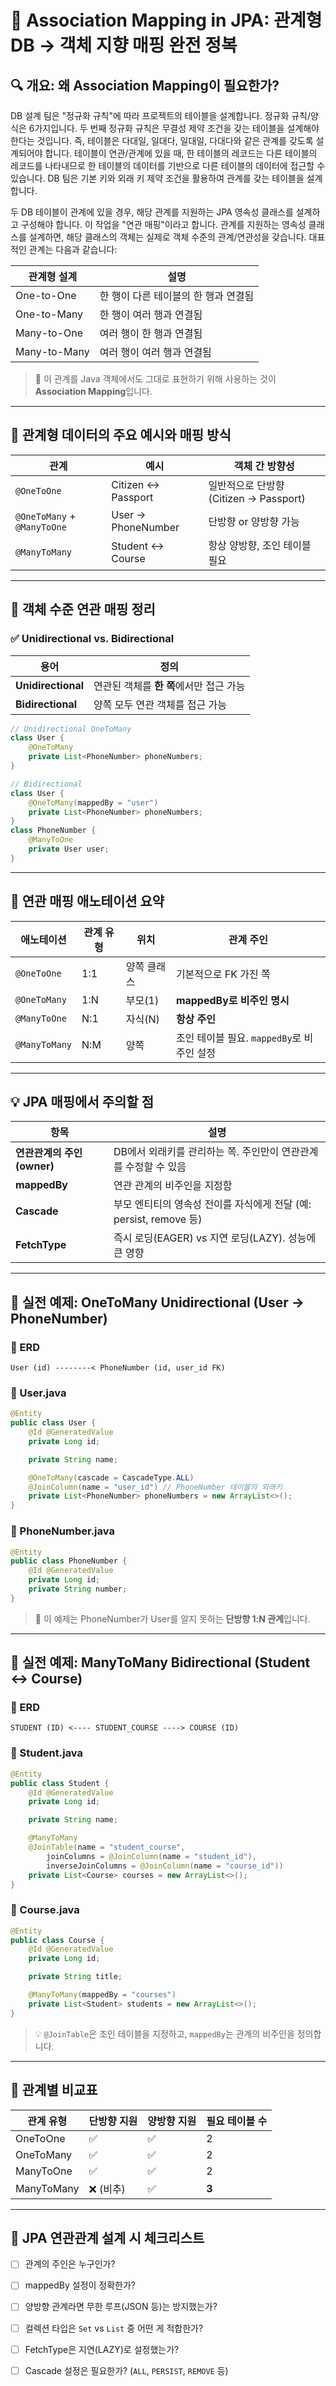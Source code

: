 
# 📌 Association Mapping in JPA: 관계형 DB → 객체 지향 매핑 완전 정복

## 🔍 개요: 왜 Association Mapping이 필요한가?
DB 설계 팀은 "정규화 규칙"에 따라 프로젝트의 테이블을 설계합니다. 
정규화 규칙/양식은 6가지입니다. 두 번째 정규화 규칙은 무결성 제약 조건을 갖는 테이블을 설계해야 한다는 것입니다. 
즉, 테이블은 다대일, 일대다, 일대일, 다대다와 같은 관계를 갖도록 설계되어야 합니다. 테이블이 연관/관계에 있을 때, 
한 테이블의 레코드는 다른 테이블의 레코드를 나타내므로 한 테이블의 데이터를 기반으로 다른 테이블의 데이터에 접근할 수 있습니다. 
DB 팀은 기본 키와 외래 키 제약 조건을 활용하여 관계를 갖는 테이블을 설계합니다.

두 DB 테이블이 관계에 있을 경우, 해당 관계를 지원하는 JPA 영속성 클래스를 설계하고 구성해야 합니다. 
이 작업을 "연관 매핑"이라고 합니다. 관계를 지원하는 영속성 클래스를 설계하면, 해당 클래스의 객체는 실제로 객체 수준의 관계/연관성을 갖습니다.
대표적인 관계는 다음과 같습니다:

| 관계형 설계       | 설명                    |
| ------------ | --------------------- |
| One-to-One   | 한 행이 다른 테이블의 한 행과 연결됨 |
| One-to-Many  | 한 행이 여러 행과 연결됨        |
| Many-to-One  | 여러 행이 한 행과 연결됨        |
| Many-to-Many | 여러 행이 여러 행과 연결됨       |

> 📌 이 관계를 Java 객체에서도 그대로 표현하기 위해 사용하는 것이 **Association Mapping**입니다.

---

## 🧱 관계형 데이터의 주요 예시와 매핑 방식

| 관계                          | 예시                 | 객체 간 방향성                       |
| --------------------------- | ------------------ | ------------------------------ |
| `@OneToOne`                 | Citizen ↔ Passport | 일반적으로 단방향 (Citizen → Passport) |
| `@OneToMany` + `@ManyToOne` | User → PhoneNumber | 단방향 or 양방향 가능                  |
| `@ManyToMany`               | Student ↔ Course   | 항상 양방향, 조인 테이블 필요              |

---

## 🎯 객체 수준 연관 매핑 정리

### ✅ Unidirectional vs. Bidirectional

| 용어                 | 정의                       |
| ------------------ | ------------------------ |
| **Unidirectional** | 연관된 객체를 **한 쪽**에서만 접근 가능 |
| **Bidirectional**  | 양쪽 모두 연관 객체를 접근 가능       |

```java
// Unidirectional OneToMany
class User {
    @OneToMany
    private List<PhoneNumber> phoneNumbers;
}

// Bidirectional
class User {
    @OneToMany(mappedBy = "user")
    private List<PhoneNumber> phoneNumbers;
}
class PhoneNumber {
    @ManyToOne
    private User user;
}
```

---

## 🔧 연관 매핑 애노테이션 요약

| 애노테이션         | 관계 유형 | 위치     | 관계 주인                         |
| ------------- | ----- | ------ | ----------------------------- |
| `@OneToOne`   | 1:1   | 양쪽 클래스 | 기본적으로 FK 가진 쪽                 |
| `@OneToMany`  | 1\:N  | 부모(1)  | **mappedBy로 비주인 명시**          |
| `@ManyToOne`  | N:1   | 자식(N)  | **항상 주인**                     |
| `@ManyToMany` | N\:M  | 양쪽     | 조인 테이블 필요. `mappedBy`로 비주인 설정 |

---

## 💡 JPA 매핑에서 주의할 점

| 항목                  | 설명                                             |
| ------------------- | ---------------------------------------------- |
| **연관관계의 주인(owner)** | DB에서 외래키를 관리하는 쪽. 주인만이 연관관계를 수정할 수 있음          |
| **mappedBy**        | 연관 관계의 비주인을 지정함                                |
| **Cascade**         | 부모 엔티티의 영속성 전이를 자식에게 전달 (예: persist, remove 등) |
| **FetchType**       | 즉시 로딩(EAGER) vs 지연 로딩(LAZY). 성능에 큰 영향          |

---

## 📘 실전 예제: OneToMany Unidirectional (User → PhoneNumber)

### 🧩 ERD

```
User (id) --------< PhoneNumber (id, user_id FK)
```

### 📄 User.java

```java
@Entity
public class User {
    @Id @GeneratedValue
    private Long id;

    private String name;

    @OneToMany(cascade = CascadeType.ALL)
    @JoinColumn(name = "user_id") // PhoneNumber 테이블의 외래키
    private List<PhoneNumber> phoneNumbers = new ArrayList<>();
}
```

### 📄 PhoneNumber.java

```java
@Entity
public class PhoneNumber {
    @Id @GeneratedValue
    private Long id;
    private String number;
}
```

> 🔎 이 예제는 PhoneNumber가 User를 알지 못하는 **단방향 1\:N 관계**입니다.

---

## 📘 실전 예제: ManyToMany Bidirectional (Student ↔ Course)

### 🧩 ERD

```
STUDENT (ID) <---- STUDENT_COURSE ----> COURSE (ID)
```

### 📄 Student.java

```java
@Entity
public class Student {
    @Id @GeneratedValue
    private Long id;

    private String name;

    @ManyToMany
    @JoinTable(name = "student_course",
        joinColumns = @JoinColumn(name = "student_id"),
        inverseJoinColumns = @JoinColumn(name = "course_id"))
    private List<Course> courses = new ArrayList<>();
}
```

### 📄 Course.java

```java
@Entity
public class Course {
    @Id @GeneratedValue
    private Long id;

    private String title;

    @ManyToMany(mappedBy = "courses")
    private List<Student> students = new ArrayList<>();
}
```

> 💡 `@JoinTable`은 조인 테이블을 지정하고, `mappedBy`는 관계의 비주인을 정의합니다.

---

## 🎯 관계별 비교표

| 관계 유형      | 단방향 지원 | 양방향 지원 | 필요 테이블 수 |
| ---------- | ------ | ------ | -------- |
| OneToOne   | ✅      | ✅      | 2        |
| OneToMany  | ✅      | ✅      | 2        |
| ManyToOne  | ✅      | ✅      | 2        |
| ManyToMany | ❌ (비추) | ✅      | **3**    |

---

## 🧪 JPA 연관관계 설계 시 체크리스트

* [ ] 관계의 주인은 누구인가?
* [ ] mappedBy 설정이 정확한가?
* [ ] 양방향 관계라면 무한 루프(JSON 등)는 방지했는가?
* [ ] 컬렉션 타입은 `Set` vs `List` 중 어떤 게 적합한가?
* [ ] FetchType은 지연(LAZY)로 설정했는가?
* [ ] Cascade 설정은 필요한가? (`ALL`, `PERSIST`, `REMOVE` 등)

